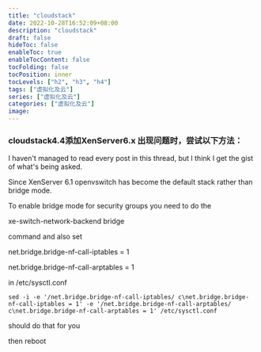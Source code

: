 ```yaml
---
title: "cloudstack"
date: 2022-10-28T16:52:09+08:00
description: "cloudstack"
draft: false
hideToc: false
enableToc: true
enableTocContent: false
tocFolding: false
tocPosition: inner
tocLevels: ["h2", "h3", "h4"]
tags: ["虚拟化及云"]
series: ["虚拟化及云"]
categories: ["虚拟化及云"]
image:
---
```

### cloudstack4.4添加XenServer6.x 出现问题时，尝试以下方法：

I haven't managed to read every post in this thread, but I think I get the gist of what's being asked.


Since XenServer 6.1 openvswitch has become the default stack rather than bridge mode.

To enable bridge mode for security groups you need to do the


xe-switch-network-backend bridge


command and also set


net.bridge.bridge-nf-call-iptables = 1

net.bridge.bridge-nf-call-arptables = 1


in /etc/sysctl.conf


```
sed -i -e '/net.bridge.bridge-nf-call-iptables/ c\net.bridge.bridge-nf-call-iptables = 1' -e '/net.bridge.bridge-nf-call-arptables/ c\net.bridge.bridge-nf-call-arptables = 1' /etc/sysctl.conf
```


should do that for you


then reboot

